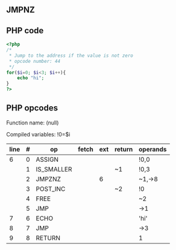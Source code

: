 JMPNZ
-----

PHP code
--------

``` php
<?php
/*
 * Jump to the address if the value is not zero
 * opcode number: 44
 */
for($i=0; $i<3; $i++){ 
    echo "hi";
}
?>
```

PHP opcodes
-----------

Function name: (null)

Compiled variables: !0=$i

| line | \#  | op          | fetch | ext | return | operands |
|------|-----|-------------|-------|-----|--------|----------|
| 6    | 0   | ASSIGN      |       |     |        | !0,0     |
|      | 1   | IS\_SMALLER |       |     | \~1    | !0,3     |
|      | 2   | JMPZNZ      |       | 6   |        | \~1,-\>8 |
|      | 3   | POST\_INC   |       |     | \~2    | !0       |
|      | 4   | FREE        |       |     |        | \~2      |
|      | 5   | JMP         |       |     |        | -\>1     |
| 7    | 6   | ECHO        |       |     |        | 'hi'     |
| 8    | 7   | JMP         |       |     |        | -\>3     |
| 9    | 8   | RETURN      |       |     |        | 1        |

